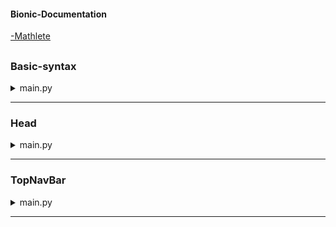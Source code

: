 #### Bionic-Documentation

<a href="https://mathlete-inc.github.io/Bionic-Documentation/">-Mathlete</a>
<br>

##

### Basic-syntax

<details>
<summary>main.py</summary>
<br>
Basic-syntax | main.py
<br><br>

```python

from view import *


def RunApp():
    Head(),
    Body(
        Text('hello'),
    ),
```

</details>

---

### Head

<details>
<br>
Basic-Head | main.py
<br><br>

```python
from view import *


def RunApp():
    Head(title='titleOfThePage',
         themeColor='#1e90ff',
         description='descriptionOfThePage',
         icon='src/icon.ico'),
    Body(
        Text('hello'),
    ),

```

<summary>main.py</summary>
</details>

---

### TopNavBar

<details>
<br>
Basic-TopNavBar | main.py
<br><br>

```python
from view import *


def RunApp():
    Head(),
    Body(
        BottomNav(labelText='Navbar',
                  height='20px',
                  backgroundColor='blue',
                  labelFontSize='1.2.rem'),
    )

```

<summary>main.py</summary>
</details>

---
